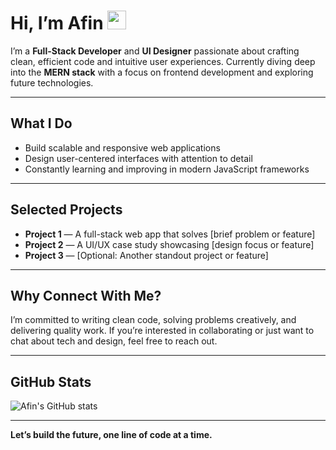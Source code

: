 # Hi, I’m Afin <img src="https://media.giphy.com/media/hvRJCLFzcasrR4ia7z/giphy.gif" width="30" />

I’m a **Full-Stack Developer** and **UI Designer** passionate about crafting clean, efficient code and intuitive user experiences. Currently diving deep into the **MERN stack** with a focus on frontend development and exploring future technologies.

---

## What I Do

- Build scalable and responsive web applications  
- Design user-centered interfaces with attention to detail  
- Constantly learning and improving in modern JavaScript frameworks  

---

## Selected Projects

- **Project 1** — A full-stack web app that solves [brief problem or feature]  
- **Project 2** — A UI/UX case study showcasing [design focus or feature]  
- **Project 3** — [Optional: Another standout project or feature]  

---

## Why Connect With Me?

I’m committed to writing clean code, solving problems creatively, and delivering quality work. If you’re interested in collaborating or just want to chat about tech and design, feel free to reach out.

---

## GitHub Stats

![Afin's GitHub stats](https://github-readme-stats.vercel.app/api?username=Afin0x&show_icons=true&theme=radical)

---

**Let’s build the future, one line of code at a time.**

